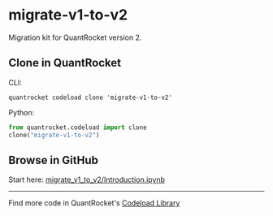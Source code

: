# migrate-v1-to-v2

Migration kit for QuantRocket version 2.

## Clone in QuantRocket

CLI:

```shell
quantrocket codeload clone 'migrate-v1-to-v2'
```

Python:

```python
from quantrocket.codeload import clone
clone("migrate-v1-to-v2")
```

## Browse in GitHub

Start here: [migrate_v1_to_v2/Introduction.ipynb](migrate_v1_to_v2/Introduction.ipynb)

***

Find more code in QuantRocket's [Codeload Library](https://www.quantrocket.com/code/)
